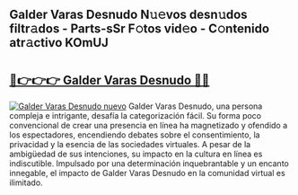 ## Galder Varas Desnudo N𝚞𝚎vos desn𝚞dos filtr𝚊dos - Parts-sSr F𝚘tos vid𝚎o - C𝚘ntenido atr𝚊ctivo KOmUJ

# <h2><a href="http://mb6sqn.tromn.icu/?c=Galder+Varas+Desnudo">🔗👉👉👉 Galder Varas Desnudo 🔗🔗</a></h2>

[![Galder Varas Desnudo nuevo](https://i.imgur.com/pEAQMta.gif)](http://mb6sqn.tromn.icu/?c=Galder+Varas+Desnudo)
Galder Varas Desnudo, una persona compleja e intrigante, desafía la categorización fácil. Su forma poco convencional de crear una presencia en línea ha magnetizado y ofendido a los espectadores, encendiendo debates sobre el consentimiento, la privacidad y la esencia de las sociedades virtuales. A pesar de la ambigüedad de sus intenciones, su impacto en la cultura en línea es indiscutible. Impulsado por una determinación inquebrantable y un encanto innegable, el impacto de Galder Varas Desnudo en la comunidad virtual es ilimitado.
